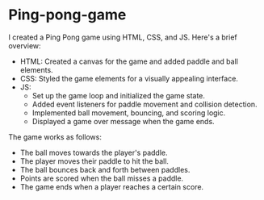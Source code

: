 # Ping-pong-game
I created a Ping Pong game using HTML, CSS, and JS. Here's a brief overview:

- HTML: Created a canvas for the game and added paddle and ball elements.
- CSS: Styled the game elements for a visually appealing interface.
- JS:
    - Set up the game loop and initialized the game state.
    - Added event listeners for paddle movement and collision detection.
    - Implemented ball movement, bouncing, and scoring logic.
    - Displayed a game over message when the game ends.

The game works as follows:

- The ball moves towards the player's paddle.
- The player moves their paddle to hit the ball.
- The ball bounces back and forth between paddles.
- Points are scored when the ball misses a paddle.
- The game ends when a player reaches a certain score.


